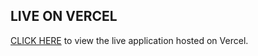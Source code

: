 ## LIVE ON VERCEL

[CLICK HERE](https://dennisbyberg.vercel.app/) to view the live application hosted on Vercel.
